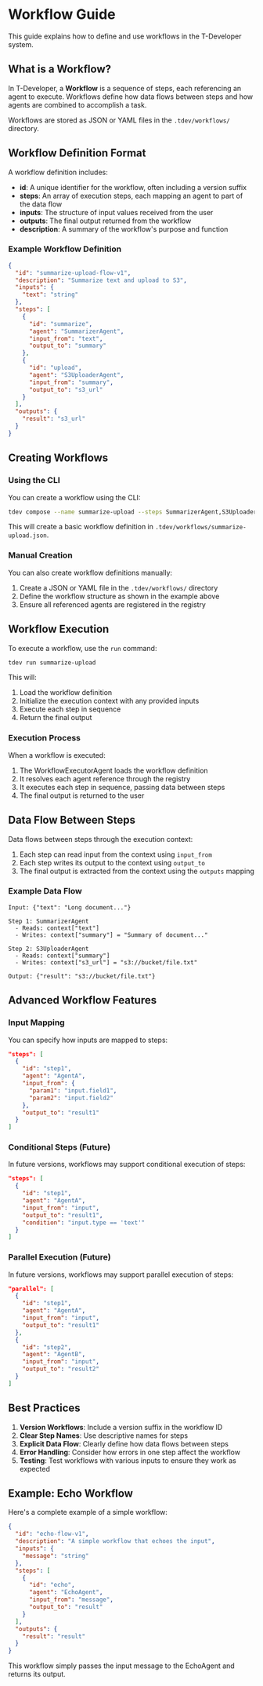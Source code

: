# Workflow Guide

This guide explains how to define and use workflows in the T-Developer system.

## What is a Workflow?

In T-Developer, a **Workflow** is a sequence of steps, each referencing an agent to execute. Workflows define how data flows between steps and how agents are combined to accomplish a task.

Workflows are stored as JSON or YAML files in the `.tdev/workflows/` directory.

## Workflow Definition Format

A workflow definition includes:

- **id**: A unique identifier for the workflow, often including a version suffix
- **steps**: An array of execution steps, each mapping an agent to part of the data flow
- **inputs**: The structure of input values received from the user
- **outputs**: The final output returned from the workflow
- **description**: A summary of the workflow's purpose and function

### Example Workflow Definition

```json
{
  "id": "summarize-upload-flow-v1",
  "description": "Summarize text and upload to S3",
  "inputs": {
    "text": "string"
  },
  "steps": [
    {
      "id": "summarize",
      "agent": "SummarizerAgent",
      "input_from": "text",
      "output_to": "summary"
    },
    {
      "id": "upload",
      "agent": "S3UploaderAgent",
      "input_from": "summary",
      "output_to": "s3_url"
    }
  ],
  "outputs": {
    "result": "s3_url"
  }
}
```

## Creating Workflows

### Using the CLI

You can create a workflow using the CLI:

```bash
tdev compose --name summarize-upload --steps SummarizerAgent,S3UploaderAgent
```

This will create a basic workflow definition in `.tdev/workflows/summarize-upload.json`.

### Manual Creation

You can also create workflow definitions manually:

1. Create a JSON or YAML file in the `.tdev/workflows/` directory
2. Define the workflow structure as shown in the example above
3. Ensure all referenced agents are registered in the registry

## Workflow Execution

To execute a workflow, use the `run` command:

```bash
tdev run summarize-upload
```

This will:
1. Load the workflow definition
2. Initialize the execution context with any provided inputs
3. Execute each step in sequence
4. Return the final output

### Execution Process

When a workflow is executed:

1. The WorkflowExecutorAgent loads the workflow definition
2. It resolves each agent reference through the registry
3. It executes each step in sequence, passing data between steps
4. The final output is returned to the user

## Data Flow Between Steps

Data flows between steps through the execution context:

1. Each step can read input from the context using `input_from`
2. Each step writes its output to the context using `output_to`
3. The final output is extracted from the context using the `outputs` mapping

### Example Data Flow

```
Input: {"text": "Long document..."}

Step 1: SummarizerAgent
  - Reads: context["text"]
  - Writes: context["summary"] = "Summary of document..."

Step 2: S3UploaderAgent
  - Reads: context["summary"]
  - Writes: context["s3_url"] = "s3://bucket/file.txt"

Output: {"result": "s3://bucket/file.txt"}
```

## Advanced Workflow Features

### Input Mapping

You can specify how inputs are mapped to steps:

```json
"steps": [
  {
    "id": "step1",
    "agent": "AgentA",
    "input_from": {
      "param1": "input.field1",
      "param2": "input.field2"
    },
    "output_to": "result1"
  }
]
```

### Conditional Steps (Future)

In future versions, workflows may support conditional execution of steps:

```json
"steps": [
  {
    "id": "step1",
    "agent": "AgentA",
    "input_from": "input",
    "output_to": "result1",
    "condition": "input.type == 'text'"
  }
]
```

### Parallel Execution (Future)

In future versions, workflows may support parallel execution of steps:

```json
"parallel": [
  {
    "id": "step1",
    "agent": "AgentA",
    "input_from": "input",
    "output_to": "result1"
  },
  {
    "id": "step2",
    "agent": "AgentB",
    "input_from": "input",
    "output_to": "result2"
  }
]
```

## Best Practices

1. **Version Workflows**: Include a version suffix in the workflow ID
2. **Clear Step Names**: Use descriptive names for steps
3. **Explicit Data Flow**: Clearly define how data flows between steps
4. **Error Handling**: Consider how errors in one step affect the workflow
5. **Testing**: Test workflows with various inputs to ensure they work as expected

## Example: Echo Workflow

Here's a complete example of a simple workflow:

```json
{
  "id": "echo-flow-v1",
  "description": "A simple workflow that echoes the input",
  "inputs": {
    "message": "string"
  },
  "steps": [
    {
      "id": "echo",
      "agent": "EchoAgent",
      "input_from": "message",
      "output_to": "result"
    }
  ],
  "outputs": {
    "result": "result"
  }
}
```

This workflow simply passes the input message to the EchoAgent and returns its output.